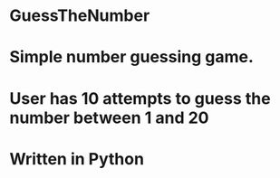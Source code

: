 # GuessTheNumber

# Simple number guessing game. 
# User has 10 attempts to guess the number between 1 and 20
# Written in Python
